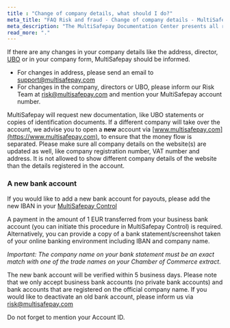 ```yaml
---
title : "Change of company details, what should I do?"
meta_title: "FAQ Risk and fraud - Change of company details - MultiSafepay Docs"
meta_description: "The MultiSafepay Documentation Center presents all relevant information about our Plugins and API. You can also find support pages for payment methods, tools and general questions as well as the contact details of our Support and Integration Teams."
read_more: "."
---
```

If there are any changes in your company details like the address, director, [UBO](/faq/general/glossary/#ultimate-beneficial-owner-ubo) or in your company form, MultiSafepay should be informed. 

* For changes in address, please send an email to <support@multisafepay.com>
* For changes in the company, directors or UBO, please inform our Risk Team at <risk@multisafepay.com> and mention your MultiSafepay account number. 

MultiSafepay will request new documentation, like UBO statements or copies of identification documents. 
If a different company will take over the account, we advise you to open a **new** account via [www.multisafepay.com](https://www.multisafepay.com), to ensure that the money flow is separated. Please make sure all company details on the website(s) are updated as well, like company registration number, VAT number and address. It is not allowed to show different company details of the website than the details registered in the account.

### A new bank account
If you would like to add a new bank account for payouts, please add the new IBAN in your [MultiSafepay Control](https://merchant.multisafepay.com)

A payment in the amount of 1 EUR transferred from your business bank account (you can initiate this procedure in MultiSafepay Control) is required. Alternatively, you can provide a copy of a bank statement/screenshot taken of your online banking environment including IBAN and company name. 

_Important: The company name on your bank statement must be an exact match with one of the trade names on your Chamber of Commerce extract_.

The new bank account will be verified within 5 business days. Please note that we only accept business bank accounts (no private bank accounts) and bank accounts that are registered on the official company name. If you would like to deactivate an old bank account, please inform us via <risk@multisafepay.com> 

Do not forget to mention your Account ID. 

















